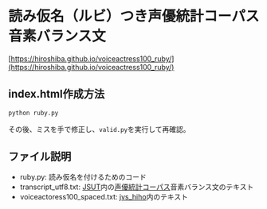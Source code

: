# 読み仮名（ルビ）つき声優統計コーパス音素バランス文

[https://hiroshiba.github.io/voiceactress100_ruby/](https://hiroshiba.github.io/voiceactress100_ruby/)

## index.html作成方法
```bash
python ruby.py
```

その後、ミスを手で修正し、`valid.py`を実行して再確認。

## ファイル説明
* ruby.py: 読み仮名を付けるためのコード
* transcript_utf8.txt: [JSUT](https://sites.google.com/site/shinnosuketakamichi/publication/jsut)内の[声優統計コーパス](https://voice-statistics.github.io/)音素バランス文のテキスト
* voiceactoress100_spaced.txt: [jvs_hiho](https://github.com/Hiroshiba/jvs_hiho)内のテキスト
